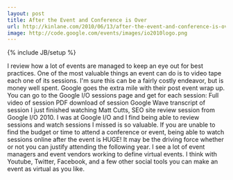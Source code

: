 ```yaml
---
layout: post
title: After the Event and Conference is Over
url: http://kinlane.com/2010/06/13/after-the-event-and-conference-is-over/
image: http://code.google.com/events/images/io2010logo.png
---
```

{% include JB/setup %}
<p>
     I review how a lot of events are managed to keep an eye out for best practices. One of the most valuable things an event can do is to video tape each one of its sessions. I'm sure this can be a fairly costly endeavor, but is money well spent. Google goes the extra mile with their post event wrap up. You can go to the Google I/O sessions page and get for each session: Full video of session PDF download of session Google Wave transcript of session I just finished watching Matt Cutts, SEO site review session from Google I/O 2010. I was at Google I/O and I find being able to review sessions and watch sessions I missed is so valuable. If you are unable to find the budget or time to attend a conference or event, being able to watch sessions online after the event is HUGE! It may be the driving force whether or not you can justify attending the following year. I see a lot of event managers and event vendors working to define virtual events. I think with Youtube, Twitter, Facebook, and a few other social tools you can make an event as virtual as you like.
</p>